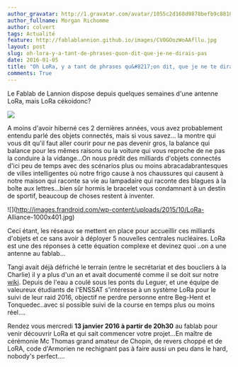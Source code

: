 ```yaml
---
author_gravatar: http://1.gravatar.com/avatar/1055c2d168d9878befb9c8810eda96dc?s=96&d=mm&r=g
author_fullname: Morgan Richomme
author: colvert
tags: Actualité
feature: http://fablablannion.github.io/images/CV0GOozWoAAfllu.jpg
layout: post
slug: oh-lora-y-a-tant-de-phrases-quon-dit-que-je-ne-dirais-pas
date: 2016-01-05
title: "Oh LoRa, y a tant de phrases qu&#8217;on dit, que je ne te dirais pas"
comments: True
---
```

Le Fablab de Lannion dispose depuis quelques semaines d'une antenne LoRa, mais
LoRa cékoidonc?

![](https://pbs.twimg.com/media/CV0GOozWoAAfllu.jpg)

A moins d'avoir hiberné ces 2 dernières années, vous avez probablement entendu
parlé des objets connectés, mais si vous savez… la montre qui vous dit qu'il
faut aller courir pour ne pas devenir gros, la balance qui balance pour les
mêmes raisons ou la voiture qui vous reproche de ne pas la conduire à la
vidange…On nous prédit des milliards d'objets connectés d'ici peu de temps
avec des scénarios plus ou moins abracadabrantesques de villes intelligentes
où notre frigo cause à nos chaussures qui causent à notre maison qui raconte
sa vie au lampadaire qui raconte des blagues à la boîte aux lettres…bien sûr
hormis le bracelet vous condamnant à un destin de sportif, beaucoup de choses
restent à inventer.

![](http://images.frandroid.com/wp-content/uploads/2015/10/LoRa-
Alliance-1000x401.jpg)

Ceci étant, les réseaux se mettent en place pour accueillir ces milliards
d'objets et ce sans avoir à déployer 5 nouvelles centrales nucléaires. LoRa
est une des réponses à cette équation complexe et devinez quoi ..on a une
antenne au fablab…

Tangi avait déjà défriché le terrain (entre le secrétariat et des boucliers à
la Charlie) il y a plus d'un an et avait documenté comme il se doit sur notre
[wiki](http://fablab-lannion.org:8080/wiki/index.php?title=LoRa). Depuis de
l'eau a coulé sous les ponts du Leguer, et une équipe de valeureux étudiants
de l'ENSSAT s'intéresse à un système LoRa pour le suivi de leur raid 2016,
objectif ne perdre personne entre Beg-Hent et Tonquedec..avec si possible
suivi de la course en temps plus ou moins réel….

Rendez vous mercredi **13 janvier 2016 à partir de 20h30** au fablab pour
venir découvrir LoRa et qui sait commencer votre projet…En maître de cérémonie
Mc Thomas grand amateur de Chopin, de revers choppé et de LoRA, code
d'Armorien ne rechignant pas à faire aussi un peu dans le hard, nobody's
perfect….


